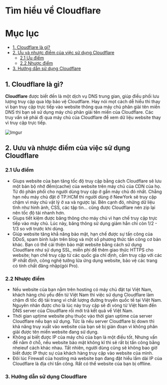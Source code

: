 # Tìm hiểu về Cloudflare

# Mục lục
- [1. Cloudflare là gì?](#1)
- [2. Ưu và nhược điểm của việc sử dụng Cloudflare](#2)
    - [2.1 Ưu điểm](#21)
    - [2.2 Nhược điểm](#22)
- [3. Hướng dẫn sử dụng Cloudflare](#3)

<a name="1"></a>

## 1. Cloudflare là gì?
**Cloudflare** được biết đến là một dịch vụ DNS trung gian, giúp điều phối lưu lượng truy cập qua lớp bảo vệ Cloudflare. Hay nói mọt cách dễ hiểu thì thay vì bạn truy cập trực tiếp vào website thông qua máy chủ phân giải tên miền DNS thì bạn sẽ sử dụng máy chủ phân giải tên miền của Cloudflare. Các truy vấn sẽ phải đi qua máy chủ của Cloudflare để xem dữ liệu website thay vì truy cập trực tiếp.

![Imgur](https://i.imgur.com/sJQLWC2.png)

<a name="2"></a>

## 2. Uưu và nhược điểm của việc sử dụng Cloudflare

<a name="21"></a>

### 2.1 Ưu điểm
- Giups website của bạn tăng tốc độ truy cập bằng cách Cloudflare sẽ lưu một bản bộ nhớ đếm(cache) của website trên máy chủ của CDN của họ. Từ đó phân phối cho người dùng truy cập ở gần máy chủ đó nhất. Chẳng hạn nếu máy chủ đặt ở TP.HCM thì người dùng ở NewYork sẽ truy cập chậm vì máy chủ vật lý ở xa và ngược lại. Bên cạnh đó, những dữ liệu tĩnh như hình ảnh, CSS, các tập tin... cũng được Cloudflare nén zip lại nên tốc độ tải nhanh hơn.
- Giups tiết kiệm được băng thông cho máy chủ vì hạn chế truy cập trực tiếp vào máy chủ. Lúc này, băng thông sử dụng giảm hẳn chỉ còn 1/2 - 1/3 so với trước khi dùng.
- Giúp website tăng khẳ năng bảo mật, hạn chế được sự tấn công của DDoS, spam bình luận trên blog và một số phương thức tấn công cơ bản khác. Bạn có thể cải thiện bảo mật website bằng cách sử dụng Cloudflare như sử dụng SSL, miễn phí để thêm giao thức HTTPS cho website; hạn chế truy cập từ các quốc gia chỉ định, cấm truy cập với các IP nhất định, công nghệ tưởng lửa ứng dụng website, bảo vệ các trang có tính chất đăng nhập(gói Pro).

<a name="22"></a>

### 2.2 Nhược điểm
- Nếu website của bạn nằm trên hosting có máy chủ đặt tại Việt Nam, khách hàng chủ yếu đến từ Việt Nam thì việc sử dụng Cloudflare làm chậm đi tốc độ tải trang vì chất lượng đường truyền quốc tế tại Việt Nam. Nguyên nhân được cho là lúc này truy cập sẽ đi vòng từ Việt Nam đến DNS server của Cloudflare rồi mới trả kết quả về Việt Nam.
- Thời gian uptime website phụ thuộc vào thời gian uptime của server Cloudflare nếu bạn sử dụng. Tức là nếu server Cloudflare bị down thì khả năng truy xuất vào website của bạn sẽ bị gián đoạn vì không phân giải được tên miền website đang sử dụng.
- Không ai biết được IP của máy chủ của bạn là một điều tốt. Nhưng vấn đề nằm ở chỗ, nếu website bảo mật không kĩ thì sẽ rất bị tấn công bằng nheieuf cách khác nhau. Tất nhiên, người dùng cũng sẽ không bao giờ biết được IP thực sự của khách hàng truy cập vào website của mình.
- Đôi lúc Firewall của hosting mà website bạn đang đặt hiểu lầm dải IP của Cloudflare là địa chỉ tấn công. Rất có thể website của bạn bị offline. 

<a name="3"></a>

### 3. Hướng dẫn sử dụng Cloudflare


